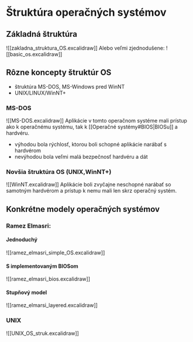 # Štruktúra operačných systémov

## Základná štruktúra
![[zakladna_struktura_OS.excalidraw]]
Alebo veľmi zjednodušene:
![[basic_os.excalidraw]]


## Rôzne koncepty štruktúr OS
- štruktúra MS-DOS, MS-Windows pred WinNT
- UNIX/LINUX/WinNT+

### MS-DOS
![[MS-DOS.excalidraw]]
Aplikácie v tomto operačnom systéme mali prístup ako k operačnému systému, tak k [[Operačné systémy#BIOS|BIOSu]] a hardvéru.
- výhodou bola rýchlosť, ktorou boli schopné aplikácie narábať s hardvérom
- nevýhodou bola veľmi malá bezpečnosť hardvéru a dát

### Novšia štruktúra OS (UNIX,WinNT+)
![[WinNT.excalidraw]]
Aplikácie boli zvyčajne neschopné narábať so samotným hardvérom a prístup k nemu mali len skrz operačný systém.

## Konkrétne modely operačných systémov
### Ramez Elmasri:
#### Jednoduchý
![[ramez_elmasri_simple_OS.excalidraw]]
#### S implementovaným BIOSom
![[ramez_elmasri_bios.excalidraw]]
#### Stupňový model
![[ramez_elmarsi_layered.excalidraw]]

### UNIX
![[UNIX_OS_struk.excalidraw]]